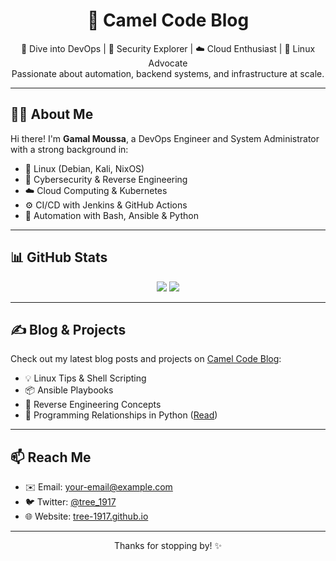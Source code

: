 <h1 align="center">🌟 Camel Code Blog</h1>

<p align="center">
🚀 Dive into DevOps | 🔐 Security Explorer | ☁️ Cloud Enthusiast | 🐧 Linux Advocate  
<br>
Passionate about automation, backend systems, and infrastructure at scale.
</p>

---

## 👨‍💻 About Me

Hi there! I'm **Gamal Moussa**, a DevOps Engineer and System Administrator with a strong background in:

- 🐧 Linux (Debian, Kali, NixOS)
- 🔐 Cybersecurity & Reverse Engineering
- ☁️ Cloud Computing & Kubernetes
- ⚙️ CI/CD with Jenkins & GitHub Actions
- 🧰 Automation with Bash, Ansible & Python

---

## 📊 GitHub Stats

<p align="center">
  <img src="https://github-readme-stats.vercel.app/api?username=tree-1917&show_icons=true&theme=algolia" />
  <img src="https://github-readme-stats.vercel.app/api/top-langs/?username=tree-1917&layout=compact&theme=algolia" />
</p>

---

## ✍️ Blog & Projects

Check out my latest blog posts and projects on [Camel Code Blog](https://tree-1917.github.io/tree-1917/):

- 💡 Linux Tips & Shell Scripting
- 📦 Ansible Playbooks
- 🔬 Reverse Engineering Concepts
- 📘 Programming Relationships in Python ([Read](https://tree-1917.github.io/tree-1917/Coding/python/content/RelationShip_in_Programming/))

---

## 📫 Reach Me

- ✉️ Email: [your-email@example.com](mailto:your-email@example.com)
- 🐦 Twitter: [@tree_1917](https://twitter.com/tree_1917)
- 🌐 Website: [tree-1917.github.io](https://tree-1917.github.io/)

---

<p align="center">Thanks for stopping by! ✨</p>
